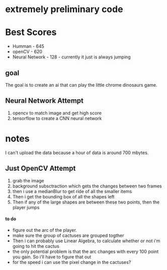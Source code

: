 # extremely preliminary code

# Best Scores
- Humman - 645
- openCV - 620
- Neural Network - 128 - currently it just is always jumping

## goal

The goal is to create an ai that can play the little chrome dinosaurs game. 

## Neural Network Attempt

1. opencv to match image and get high score
2. tensorflow to create a CNN neural network

# notes
I can't upload the data because a hour of data is around 700 mbytes.



## Just OpenCV Attempt

1. grab the image
2. background subsctraction which gets the changes between two frames
3. then i use a medianBlur to get ride of all the smaller items
4. Then i get the bounding box of all the shapes left
5. Then if any of the large shapes are between these two points, then the player jumps

#### to do
- figure out the arc of the player.
- make sure the group of cactuses are grouped togther
- Then i can probably use Linear Algebra, to calculate whether or not i'm going to hit the cactus 
- the only potential problem is that the arc changes with every 100 point you gain.  So i'll have to figure that out
- for the speed i can use the pixel change in the cactuses?

